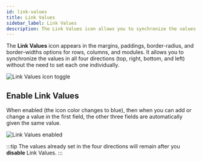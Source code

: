 ```yaml
---
id: link-values
title: Link Values
sidebar_label: Link Values
description: The Link Values icon allows you to synchronize the values in all four directions for margin, padding, border-radius, and border-width options.
---
```


The **Link Values** icon appears in the margins, paddings, border-radius, and border-widths options for rows, columns, and modules. It allows you to synchronize the values in all four directions (top, right, bottom, and left) without the need to set each one individually.

![Link Values icon toggle](/img/beaver-builder/user-interface--link-values--1.jpg)

## Enable Link Values

When enabled (the icon color changes to blue), then when you can add or change a value in the first field, the other three fields are automatically given the same value.

![Link Values enabled](/img/beaver-builder/user-interface--link-values--2.jpg)

:::tip
The values already set in the four directions will remain after you **disable** Link Values.
:::
